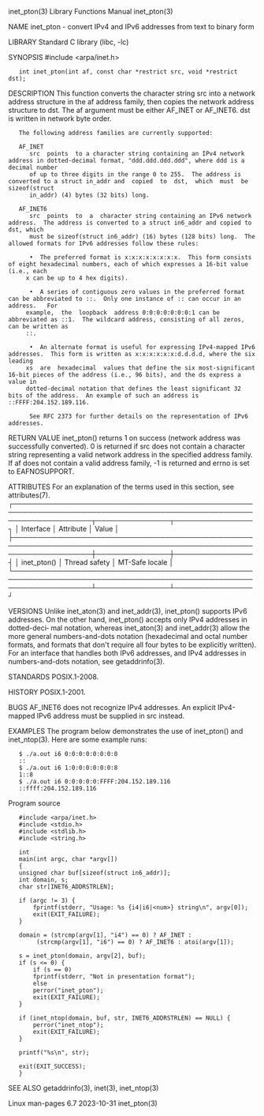 inet_pton(3)							   Library Functions Manual							  inet_pton(3)

NAME
       inet_pton - convert IPv4 and IPv6 addresses from text to binary form

LIBRARY
       Standard C library (libc, -lc)

SYNOPSIS
       #include <arpa/inet.h>

       int inet_pton(int af, const char *restrict src, void *restrict dst);

DESCRIPTION
       This function converts the character string src into a network address structure in the af address family, then copies the network address structure to
       dst.  The af argument must be either AF_INET or AF_INET6.  dst is written in network byte order.

       The following address families are currently supported:

       AF_INET
	      src  points  to a character string containing an IPv4 network address in dotted-decimal format, "ddd.ddd.ddd.ddd", where ddd is a decimal number
	      of up to three digits in the range 0 to 255.  The address is converted to a struct in_addr and  copied  to  dst,	which  must  be	 sizeof(struct
	      in_addr) (4) bytes (32 bits) long.

       AF_INET6
	      src  points  to  a  character string containing an IPv6 network address.	The address is converted to a struct in6_addr and copied to dst, which
	      must be sizeof(struct in6_addr) (16) bytes (128 bits) long.  The allowed formats for IPv6 addresses follow these rules:

	      •	 The preferred format is x:x:x:x:x:x:x:x.  This form consists of eight hexadecimal numbers, each of which expresses a 16-bit value (i.e., each
		 x can be up to 4 hex digits).

	      •	 A series of contiguous zero values in the preferred format can be abbreviated to ::.  Only one instance of :: can occur in an	address.   For
		 example,  the	loopback  address 0:0:0:0:0:0:0:1 can be abbreviated as ::1.  The wildcard address, consisting of all zeros, can be written as
		 ::.

	      •	 An alternate format is useful for expressing IPv4-mapped IPv6 addresses.  This form is written as x:x:x:x:x:x:d.d.d.d, where the six  leading
		 xs  are  hexadecimal  values that define the six most-significant 16-bit pieces of the address (i.e., 96 bits), and the ds express a value in
		 dotted-decimal notation that defines the least significant 32 bits of the address.  An example of such an address is ::FFFF:204.152.189.116.

	      See RFC 2373 for further details on the representation of IPv6 addresses.

RETURN VALUE
       inet_pton() returns 1 on success (network address was successfully converted).  0 is returned if src does not contain a character string representing a
       valid network address in the specified address family.  If af does not contain a valid address family, -1 is returned and errno is set to EAFNOSUPPORT.

ATTRIBUTES
       For an explanation of the terms used in this section, see attributes(7).
       ┌────────────────────────────────────────────────────────────────────────────────────────────────────────────────────┬───────────────┬────────────────┐
       │ Interface													    │ Attribute	    │ Value	     │
       ├────────────────────────────────────────────────────────────────────────────────────────────────────────────────────┼───────────────┼────────────────┤
       │ inet_pton()													    │ Thread safety │ MT-Safe locale │
       └────────────────────────────────────────────────────────────────────────────────────────────────────────────────────┴───────────────┴────────────────┘

VERSIONS
       Unlike inet_aton(3) and inet_addr(3), inet_pton() supports IPv6 addresses.  On the other hand, inet_pton() accepts only IPv4 addresses in  dotted-deci‐
       mal notation, whereas inet_aton(3) and inet_addr(3) allow the more general numbers-and-dots notation (hexadecimal and octal number formats, and formats
       that don't require all four bytes to be explicitly written).  For an interface that handles both IPv6 addresses, and IPv4 addresses in numbers-and-dots
       notation, see getaddrinfo(3).

STANDARDS
       POSIX.1-2008.

HISTORY
       POSIX.1-2001.

BUGS
       AF_INET6 does not recognize IPv4 addresses.  An explicit IPv4-mapped IPv6 address must be supplied in src instead.

EXAMPLES
       The program below demonstrates the use of inet_pton() and inet_ntop(3).	Here are some example runs:

	   $ ./a.out i6 0:0:0:0:0:0:0:0
	   ::
	   $ ./a.out i6 1:0:0:0:0:0:0:8
	   1::8
	   $ ./a.out i6 0:0:0:0:0:FFFF:204.152.189.116
	   ::ffff:204.152.189.116

   Program source

       #include <arpa/inet.h>
       #include <stdio.h>
       #include <stdlib.h>
       #include <string.h>

       int
       main(int argc, char *argv[])
       {
	   unsigned char buf[sizeof(struct in6_addr)];
	   int domain, s;
	   char str[INET6_ADDRSTRLEN];

	   if (argc != 3) {
	       fprintf(stderr, "Usage: %s {i4|i6|<num>} string\n", argv[0]);
	       exit(EXIT_FAILURE);
	   }

	   domain = (strcmp(argv[1], "i4") == 0) ? AF_INET :
		    (strcmp(argv[1], "i6") == 0) ? AF_INET6 : atoi(argv[1]);

	   s = inet_pton(domain, argv[2], buf);
	   if (s <= 0) {
	       if (s == 0)
		   fprintf(stderr, "Not in presentation format");
	       else
		   perror("inet_pton");
	       exit(EXIT_FAILURE);
	   }

	   if (inet_ntop(domain, buf, str, INET6_ADDRSTRLEN) == NULL) {
	       perror("inet_ntop");
	       exit(EXIT_FAILURE);
	   }

	   printf("%s\n", str);

	   exit(EXIT_SUCCESS);
       }

SEE ALSO
       getaddrinfo(3), inet(3), inet_ntop(3)

Linux man-pages 6.7							  2023-10-31								  inet_pton(3)
